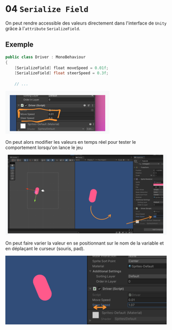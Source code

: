 # 04 `Serialize Field`

On peut rendre accessible des valeurs directement dans l'interface de `Unity` grâce à l'`attribute` `SerializeField`.



## Exemple

```cs
public class Driver : MonoBehaviour
{
    [SerializeField] float moveSpeed = 0.01f;
    [SerializeField] float steerSpeed = 0.3f;
    
    // ...
```

<img src="assets/serialize-field-in-the-editor.png" alt="serialize-field-in-the-editor" style="zoom:50%;" />

On peut alors modifier les valeurs en temps réel pour tester le comportement lorsqu'on lance le jeu

<img src="assets/real-time-modification-with-serialize-feild.png" alt="real-time-modification-with-serialize-feild" style="zoom:50%;" />

On peut faire varier la valeur en se positionnant sur le nom de la variable et en déplaçant le curseur (souris, pad).

<img src="assets/move-cursor-for-change-value.png" alt="move-cursor-for-change-value" style="zoom:50%;" />

























